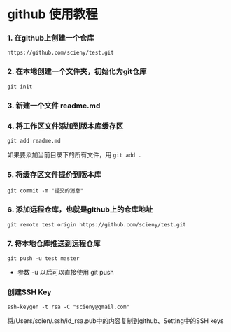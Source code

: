 # github 使用教程

### 1. 在github上创建一个仓库
`https://github.com/scieny/test.git`

### 2. 在本地创建一个文件夹，初始化为git仓库
`git init`

### 3. 新建一个文件 readme.md

### 4. 将工作区文件添加到版本库缓存区
`git add readme.md`

如果要添加当前目录下的所有文件，用 `git add .`

### 5. 将缓存区文件提价到版本库
`git commit -m "提交的消息"`

### 6. 添加远程仓库，也就是github上的仓库地址
`git remote test origin https://github.com/scieny/test.git`

### 7. 将本地仓库推送到远程仓库
`git push -u test master`

* 参数 -u 以后可以直接使用 git push

### 创建SSH Key
`ssh-keygen -t rsa -C "scieny@gmail.com"`

将/Users/scien/.ssh/id_rsa.pub中的内容复制到github、Setting中的SSH keys